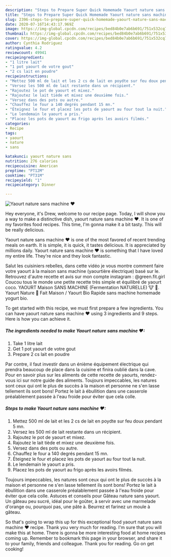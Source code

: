 ```yaml
---
description: "Steps to Prepare Super Quick Homemade Yaourt nature sans machine ❤"
title: "Steps to Prepare Super Quick Homemade Yaourt nature sans machine ❤"
slug: 2396-steps-to-prepare-super-quick-homemade-yaourt-nature-sans-machine
date: 2020-07-16T14:43:17.969Z
image: https://img-global.cpcdn.com/recipes/bed84b0e7ab6b691/751x532cq70/yaourt-nature-sans-machine-❤-photo-principale-de-la-recette.jpg
thumbnail: https://img-global.cpcdn.com/recipes/bed84b0e7ab6b691/751x532cq70/yaourt-nature-sans-machine-❤-photo-principale-de-la-recette.jpg
cover: https://img-global.cpcdn.com/recipes/bed84b0e7ab6b691/751x532cq70/yaourt-nature-sans-machine-❤-photo-principale-de-la-recette.jpg
author: Cynthia Rodriguez
ratingvalue: 4.2
reviewcount: 49941
recipeingredient:
- "1 litre lait"
- "1 pot yaourt de votre gout"
- "2 cs lait en poudre"
recipeinstructions:
- "Mettez 500 ml de lait et les 2 cs de lait en poydte sur feu doux pendant 5 mn."
- "Versez les 500 ml de lait restante dans un récipient."
- "Rajoutez le pot de yaourt et mixez."
- "Rajoutez le lait tiède et mixez une deuxième fois."
- "Versez dans des pots ou autre."
- "Chauffez le four a 140 degrés pendant 15 mn."
- "Éteignez le four et placez les pots de yaourt au four tout la nuit."
- "Le lendemain le yaourt a pris."
- "Placez les pots de yaourt au frigo après les avoirs filmés."
categories:
- Recipe
tags:
- yaourt
- nature
- sans

katakunci: yaourt nature sans 
nutrition: 276 calories
recipecuisine: American
preptime: "PT12M"
cooktime: "PT31M"
recipeyield: "1"
recipecategory: Dinner

---
```



![Yaourt nature sans machine ❤](https://img-global.cpcdn.com/recipes/bed84b0e7ab6b691/751x532cq70/yaourt-nature-sans-machine-❤-photo-principale-de-la-recette.jpg)

Hey everyone, it's Drew, welcome to our recipe page. Today, I will show you a way to make a distinctive dish, yaourt nature sans machine ❤. It is one of my favorites food recipes. This time, I'm gonna make it a bit tasty. This will be really delicious.

Yaourt nature sans machine ❤ is one of the most favored of recent trending meals on earth. It is simple, it is quick, it tastes delicious. It is appreciated by millions daily. Yaourt nature sans machine ❤ is something that I have loved my entire life. They're nice and they look fantastic.

Salut les cuisiniers rebelles, dans cette vidéo je vous montre comment faire votre yaourt à la maison sans machine (yaourtière électrique) basé sur le. Retrouvez d&#39;autre recette et avis sur mon compte instagram : @green.fit.girl Coucou tous le monde une petite recette très simple et équilibré de yaourt coco. YAOURT Maison SANS MACHINE (Fermentation NATURELLE) 🐮 🥛. Yaourt Nature 💯 Fait Maison / Yaourt Bio Rapide sans machine homemade yogurt bio.


To get started with this recipe, we must first prepare a few ingredients. You can have yaourt nature sans machine ❤ using 3 ingredients and 9 steps. Here is how you can achieve it.

<!--inarticleads1-->

##### The ingredients needed to make Yaourt nature sans machine ❤:

1. Take 1 litre lait
1. Get 1 pot yaourt de votre gout
1. Prepare 2 cs lait en poudre


Par contre, il faut investir dans un énième équipement électrique qui prendra beaucoup de place dans la cuisine et finira oublié dans la cave. Pour en savoir plus sur les aliments de cette recette de yaourts, rendez-vous ici sur notre guide des aliments. Toujours impeccables, les natures sont ceux qui ont le plus de succès à la maison et personne ne s&#39;en lasse tellement ils sont bons! Portez le lait à ébullition dans une casserole préalablement passée à l&#39;eau froide pour éviter que cela colle. 

<!--inarticleads2-->

##### Steps to make Yaourt nature sans machine ❤:

1. Mettez 500 ml de lait et les 2 cs de lait en poydte sur feu doux pendant 5 mn.
1. Versez les 500 ml de lait restante dans un récipient.
1. Rajoutez le pot de yaourt et mixez.
1. Rajoutez le lait tiède et mixez une deuxième fois.
1. Versez dans des pots ou autre.
1. Chauffez le four a 140 degrés pendant 15 mn.
1. Éteignez le four et placez les pots de yaourt au four tout la nuit.
1. Le lendemain le yaourt a pris.
1. Placez les pots de yaourt au frigo après les avoirs filmés.


Toujours impeccables, les natures sont ceux qui ont le plus de succès à la maison et personne ne s&#39;en lasse tellement ils sont bons! Portez le lait à ébullition dans une casserole préalablement passée à l&#39;eau froide pour éviter que cela colle. Astuces et conseils pour Gâteau nature sans yaourt. Un gâteau peu sucré, idéal pour le goûter, à servir avec une marmelade d&#39;orange ou, pourquoi pas, une pâte à. Beurrez et farinez un moule à gâteau. 

So that's going to wrap this up for this exceptional food yaourt nature sans machine ❤ recipe. Thank you very much for reading. I'm sure that you will make this at home. There is gonna be more interesting food at home recipes coming up. Remember to bookmark this page in your browser, and share it to your family, friends and colleague. Thank you for reading. Go on get cooking!
